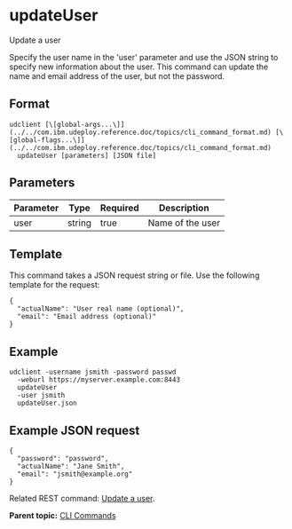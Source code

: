 # updateUser

Update a user

Specify the user name in the 'user' parameter and use the JSON string to specify new information about the user. This command can update the name and email address of the user, but not the password.

## Format

```
udclient [\[global-args...\]](../../com.ibm.udeploy.reference.doc/topics/cli_command_format.md) [\[global-flags...\]](../../com.ibm.udeploy.reference.doc/topics/cli_command_format.md)
  updateUser [parameters] [JSON file]
```

## Parameters

|Parameter|Type|Required|Description|
|---------|----|--------|-----------|
|user|string|true|Name of the user|

## Template

This command takes a JSON request string or file. Use the following template for the request:

```
{
  "actualName": "User real name (optional)",
  "email": "Email address (optional)"
}

```

## Example

```
udclient -username jsmith -password passwd 
  -weburl https://myserver.example.com:8443
  updateUser 
  -user jsmith
  updateUser.json
```

## Example JSON request

```
{
  "password": "password",
  "actualName": "Jane Smith",
  "email": "jsmith@example.org"
}
```

Related REST command: [Update a user](rest_cli_user_update_put.md).

**Parent topic:** [CLI Commands](../../com.ibm.udeploy.reference.doc/topics/cli_commands.md)


